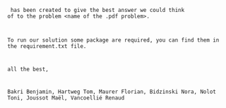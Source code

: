 <code name> has been created to give the best answer we could think of to the problem <name of the .pdf problem>.
  
To run our solution some package are required, you can find them in the requirement.txt file.
  
  
  
  
  
  
all  the best,

Bakri Benjamin, Hartweg Tom, Maurer Florian, Bidzinski Nora, Nolot Toni, Joussot Maël, Vancoellié Renaud
